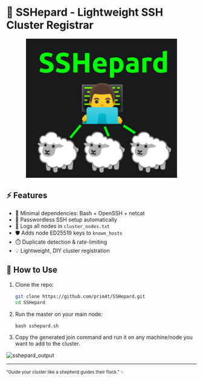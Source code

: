 
# 🐑 SSHepard - Lightweight SSH Cluster Registrar
<p align="center">

<img src="sshepard_logo.png" alt="drawing" width="400" />

</p>

## ⚡ Features

-   🐺 Minimal dependencies: Bash + OpenSSH + netcat
-   🔑 Passwordless SSH setup automatically
-   📄 Logs all nodes in `cluster_nodes.txt`
-   🛡️ Adds node ED25519 keys to `known_hosts`
-   ⏱️ Duplicate detection & rate-limiting
-   💡 Lightweight, DIY cluster registration

## 🔧 How to Use

1. Clone the repo:
   ```bash
   git clone https://github.com/prim4t/SSHepard.git
   cd SSHepard
2. Run the master on your main node:

      ```
      bash sshepard.sh
3. Copy the generated join command and run it on any machine/node you want to add to the cluster.

![sshepard_output](sshepard_output.png)

---


<sup>
“Guide your cluster like a shepherd guides their flock.” ✨
</sup>
